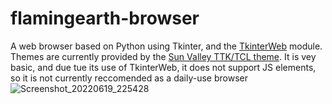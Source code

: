 # flamingearth-browser
A web browser based on Python using Tkinter, and the [TkinterWeb](https://github.com/Andereoo/TkinterWeb) module. Themes are currently provided by the [Sun Valley TTK/TCL theme](https://github.com/rdbende/Sun-Valley-ttk-theme). It is vey basic, and due tue its use of TkinterWeb, it does not support JS elements, so it is not currently reccomended as a daily-use browser
![Screenshot_20220619_225428](https://user-images.githubusercontent.com/40148394/174517065-54689d3c-a0f1-4fbd-b004-14752caad360.png)
